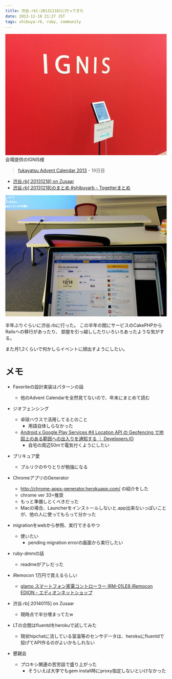 ```yaml
---
title: 渋谷.rb[:20131218]に行ってきた
date: 2013-12-18 21:27 JST
tags: shibuya-rb, ruby, community
---
```


![](/images/2013-12-18-b.jpg)
会場提供のIGNIS様

> [fukayatsu Advent Calendar 2013](/2013/11/29/advent-calendar-2013/) - 19日目

- [渋谷.rb[:20131218] on Zusaar](http://www.zusaar.com/event/2337006)
- [渋谷.rb[:20131218]のまとめ #shibuyarb - Togetterまとめ](http://togetter.com/li/604599)

![](/images/2013-12-18.jpg)

半年ぶりぐらいに渋谷.rbに行った。
この半年の間にサービスのCakePHPからRailsへの移行があったり、
部屋を引っ越ししたりいろいろあったような気がする。

また月1,2くらいで何かしらイベントに顔出すようにしたい。

# メモ
- Favoriteの設計実装はパターンの話
    - 他のAdvent Calendarを全然見てないので、年末にまとめて読む
- ジオフェンシング
    - 卓球ハウスで活用してるとのこと
        - 用語自体しらなかった
    - [Android x Google Play Services #4 Location API の Geofencing で地図上のある範囲への出入りを通知する ｜ Developers.IO](http://dev.classmethod.jp/smartphone/android/android-google-play-services-location-api-geofencing/)
        - 自宅の周辺50mで電気付くようにしたい
- プリキュア愛
    - プルリクのやりとりが勉強になる
- ChromeアプリのGenerator
    - http://chrome-apps-generator.herokuapp.com/ の紹介をした
    - chrome ver 33+推奨
    - もっと準備しとくべきだった
    - Macの場合、Launcherをインストールしないと.app出来ないっぽいことが、他の人に使ってもらって分かった
- migrationをwebから参照、実行できるやつ
    - 使いたい
        - pending migration errorの画面から実行したい
- ruby-dmmの話
    - readmeがアレだった
- iRemocon 1万円で買えるらしい
    - [glamo スマートフォン家電コントローラー IRM-01LE8 iRemocon EDION - エディオンネットショップ](http://www.edion.com/CSfLastGoodsPage_001/97672)
- 渋谷.rb[:20140115] on Zusaar
    - 現時点で半分埋まってたw

- LTの合間はfluentdをherokuで試してみた
    - 現状hipchatに流している室温等のセンサデータは、herokuにfluentdで投げてAPI作るのがよいかもしれない

- 懇親会
    - プロキシ関連の苦労話で盛り上がった
       - そういえば大学でもgem install時にproxy指定しないといけなかった
